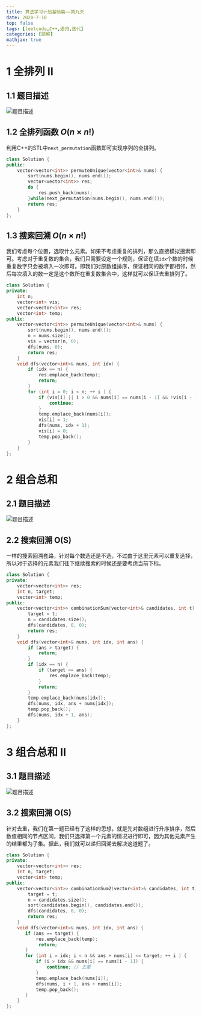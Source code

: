 ```yaml
---
title: 算法学习计划基础篇——第九天
date: 2020-7-10
top: false
tags: [leetcode,C++,递归,迭代]
categories: [题解]
mathjax: true
---
```


# 1 全排列 II

## 1.1 题目描述

![题目描述](https://raw.githubusercontent.com/unique-pure/PicLibrary/main/img/image-20220315151018650.png)

## 1.2 全排列函数 $O(n\times n!)$

利用C++的STL中`next_permutation`函数即可实现序列的全排列。

```cpp
class Solution {
public:
    vector<vector<int>> permuteUnique(vector<int>& nums) {
        sort(nums.begin(), nums.end());
        vector<vector<int>> res;
        do {
            res.push_back(nums);
        }while(next_permutation(nums.begin(), nums.end()));
        return res;
    }
};
```

## 1.3 搜索回溯 $O(n\times n!)$

我们考虑每个位置，选取什么元素。如果不考虑重复的排列，那么直接模拟搜索即可。考虑对于重复数的集合，我们只需要设定一个规则，保证在填`idx`个数的时候重复数字只会被填入一次即可。即我们对原数组排序，保证相同的数字都相邻，然后每次填入的数一定是这个数所在重复数集合中，这样就可以保证去重排列了。

```cpp
class Solution {
private:
    int n;
    vector<int> vis;
    vector<vector<int>> res;
    vector<int> temp;
public:
    vector<vector<int>> permuteUnique(vector<int>& nums) {
        sort(nums.begin(), nums.end());
        n = nums.size();
        vis = vector(n, 0);
        dfs(nums, 0);
        return res;
    }
    void dfs(vector<int>& nums, int idx) {
        if (idx == n) {
            res.emplace_back(temp);
            return;
        }
        for (int i = 0; i < n; ++ i ) {
            if (vis[i] || i > 0 && nums[i] == nums[i - 1] && !vis[i - 1]) {
                continue;
            }
            temp.emplace_back(nums[i]);
            vis[i] = 1;
            dfs(nums, idx + 1);
            vis[i] = 0;
            temp.pop_back();
        }
    }
};
```

# 2 组合总和

## 2.1 题目描述

![题目描述](https://raw.githubusercontent.com/unique-pure/PicLibrary/main/img/image-20220315165646952.png)

## 2.2 搜索回溯 O(S)

一样的搜索回溯套路，针对每个数选还是不选，不过由于这里元素可以重复选择，所以对于选择的元素我们往下继续搜索的时候还是要考虑当前下标。

```cpp
class Solution {
private:
    vector<vector<int>> res;
    int n, target;
    vector<int> temp;
public:
    vector<vector<int>> combinationSum(vector<int>& candidates, int t) {
        target = t;
        n = candidates.size();
        dfs(candidates, 0, 0);
        return res;
    }
    void dfs(vector<int>& nums, int idx, int ans) {
        if (ans > target) {
            return;
        }
        if (idx == n) {
            if (target == ans) {
                res.emplace_back(temp);
            }
            return;
        } 
        temp.emplace_back(nums[idx]);
        dfs(nums, idx, ans + nums[idx]);
        temp.pop_back();
        dfs(nums, idx + 1, ans);
    }
};
```

#  3 组合总和 II

## 3.1 题目描述

![题目描述](https://raw.githubusercontent.com/unique-pure/PicLibrary/main/img/image-20220315200813529.png)

## 3.2 搜索回溯 O(S)

针对去重，我们在第一题已经有了这样的思想，就是先对数组进行升序排序，然后数值相同的节点区间，我们只选择第一个元素的情况进行即可，因为其他元素产生的结果都为子集。据此，我们就可以递归回溯去解决这道题了。

```cpp
class Solution {
private:
    vector<vector<int>> res;
    int n, target;
    vector<int> temp;
public:
    vector<vector<int>> combinationSum2(vector<int>& candidates, int t) {
        target = t;
        n = candidates.size();
        sort(candidates.begin(), candidates.end());
        dfs(candidates, 0, 0);
        return res;
    }
    void dfs(vector<int>& nums, int idx, int ans) {
       if (ans == target) {
           res.emplace_back(temp);
            return;
       }
       for (int i = idx; i < n && ans + nums[i] <= target; ++ i ) {
           if (i > idx && nums[i] == nums[i - 1]) {
               continue; // 去重
           }
           temp.emplace_back(nums[i]);
           dfs(nums, i + 1, ans + nums[i]);
           temp.pop_back();
       }
    }
};